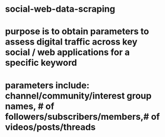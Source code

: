 # social-web-data-scraping
# purpose is to obtain parameters to assess digital traffic across key social / web applications for a specific keyword
# parameters include: channel/community/interest group names, # of followers/subscribers/members,# of videos/posts/threads

